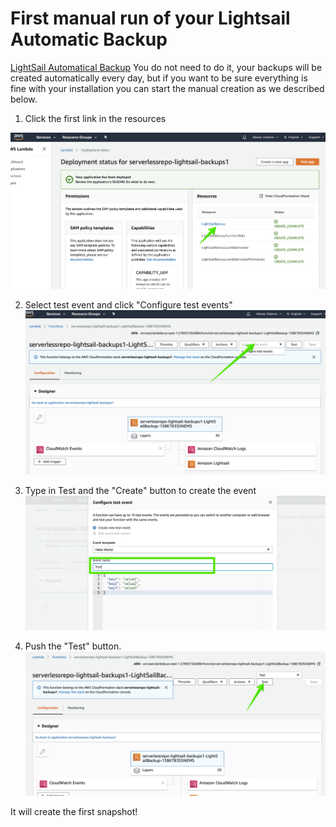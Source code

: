 # First manual run of your Lightsail Automatic Backup

[LightSail Automatical Backup](README.MD)
You do not need to do it, your backups will be created automatically every day, but if you want to be sure everything is fine with your installation you can start the manual creation as we described below.

1) Click the first link in the resources

![image-20190907214303994](imgs/image-20190907214303994.png)


2) Select test event and click "Configure test events"![image-20190907214418441](imgs/image-20190907214418441.png)



3) Type in Test and the "Create" button to create the event ![image-20190907214508494](imgs/image-20190907214508494.png)

4) Push the "Test" button. ![image-20190907214601867](imgs/image-20190907214601867.png)


It will create the first snapshot!

